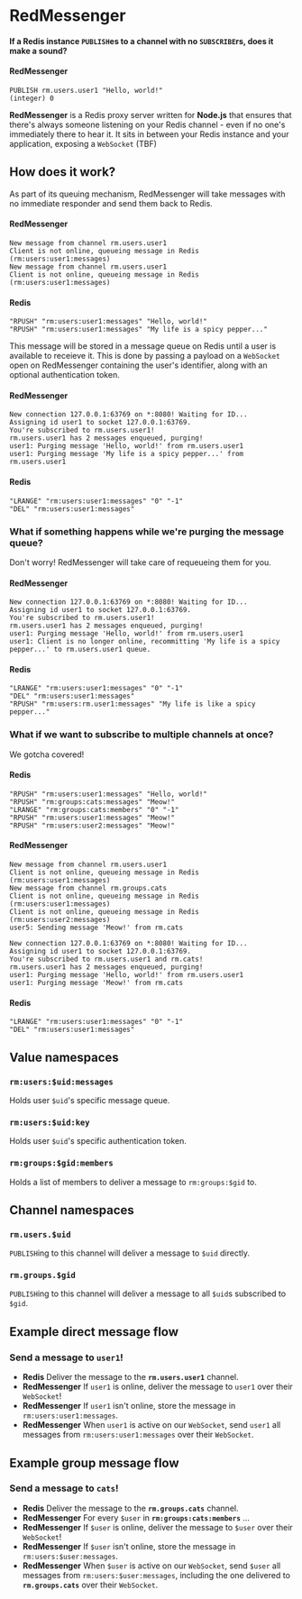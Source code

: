 # RedMessenger

#### If a Redis instance `PUBLISH`es to a channel with no `SUBSCRIBE`rs, does it make a sound?

#### RedMessenger
```
PUBLISH rm.users.user1 "Hello, world!"
(integer) 0
```
**RedMessenger** is a Redis proxy server written for **Node.js** that ensures that there's always someone listening on your Redis channel - even if no one's immediately there to hear it. It sits in between your Redis instance and your application, exposing a `WebSocket` (TBF)

## How does it work?

As part of its queuing mechanism, RedMessenger will take messages with no immediate responder and send them back to Redis. 

#### RedMessenger

```
New message from channel rm.users.user1
Client is not online, queueing message in Redis (rm:users:user1:messages)
New message from channel rm.users.user1
Client is not online, queueing message in Redis (rm:users:user1:messages)
```

#### Redis
```  
"RPUSH" "rm:users:user1:messages" "Hello, world!"
"RPUSH" "rm:users:user1:messages" "My life is a spicy pepper..."
```

This message will be stored in a message queue on Redis until a user is available to receieve it. This is done by passing a payload on a `WebSocket` open on RedMessenger containing the user's identifier, along with an optional authentication token.

#### RedMessenger
```
New connection 127.0.0.1:63769 on *:8080! Waiting for ID...
Assigning id user1 to socket 127.0.0.1:63769.
You're subscribed to rm.users.user1!
rm.users.user1 has 2 messages enqueued, purging!
user1: Purging message 'Hello, world!' from rm.users.user1
user1: Purging message 'My life is a spicy pepper...' from rm.users.user1
```

#### Redis
```
"LRANGE" "rm:users:user1:messages" "0" "-1"
"DEL" "rm:users:user1:messages"
```

### What if something happens while we're purging the message queue?

Don't worry! RedMessenger will take care of requeueing them for you.

#### RedMessenger
```
New connection 127.0.0.1:63769 on *:8080! Waiting for ID...
Assigning id user1 to socket 127.0.0.1:63769.
You're subscribed to rm.users.user1!
rm.users.user1 has 2 messages enqueued, purging!
user1: Purging message 'Hello, world!' from rm.users.user1
user1: Client is no longer online, recommitting 'My life is a spicy pepper...' to rm.users.user1 queue.
```

#### Redis
```
"LRANGE" "rm:users:user1:messages" "0" "-1"
"DEL" "rm:users:user1:messages"
"RPUSH" "rm:users:rm.user1:messages" "My life is like a spicy pepper..."
```

### What if we want to subscribe to multiple channels at once?

We gotcha covered!

#### Redis
```
"RPUSH" "rm:users:user1:messages" "Hello, world!"
"RPUSH" "rm:groups:cats:messages" "Meow!"
"LRANGE" "rm:groups:cats:members" "0" "-1"
"RPUSH" "rm:users:user1:messages" "Meow!"
"RPUSH" "rm:users:user2:messages" "Meow!"
```

#### RedMessenger
```
New message from channel rm.users.user1
Client is not online, queueing message in Redis (rm:users:user1:messages)
New message from channel rm.groups.cats
Client is not online, queueing message in Redis (rm:users:user1:messages)
Client is not online, queueing message in Redis (rm:users:user2:messages)
user5: Sending message 'Meow!' from rm.cats

New connection 127.0.0.1:63769 on *:8080! Waiting for ID...
Assigning id user1 to socket 127.0.0.1:63769.
You're subscribed to rm.users.user1 and rm.cats!
rm.users.user1 has 2 messages enqueued, purging!
user1: Purging message 'Hello, world!' from rm.users.user1
user1: Purging message 'Meow!' from rm.cats
```

#### Redis
```
"LRANGE" "rm:users:user1:messages" "0" "-1"
"DEL" "rm:users:user1:messages"
```

## Value namespaces

### `rm:users:$uid:messages`
Holds user `$uid`'s specific message queue.

### `rm:users:$uid:key`
Holds user `$uid`'s specific authentication token.

### `rm:groups:$gid:members`
Holds a list of members to deliver a message to `rm:groups:$gid` to.

## Channel namespaces

### `rm.users.$uid`
`PUBLISH`ing to this channel will deliver a message to `$uid` directly.

### `rm.groups.$gid`
`PUBLISH`ing to this channel will deliver a message to all `$uid`s subscribed to `$gid`.

## Example direct message flow
### Send a message to **`user1`!**
* **Redis** Deliver the message to the **`rm.users.user1`** channel.
* **RedMessenger** If `user1` is online, deliver the message to `user1` over their `WebSocket`!
* **RedMessenger** If `user1` isn't online, store the message in `rm:users:user1:messages`.
* **RedMessenger** When `user1` is active on our `WebSocket`, send `user1` all messages from `rm:users:user1:messages` over their `WebSocket`.

## Example group message flow
### Send a message to **`cats`!**
* **Redis** Deliver the message to the **`rm.groups.cats`** channel.
* **RedMessenger** For every `$user` in **`rm:groups:cats:members`** ...
* **RedMessenger** If `$user` is online, deliver the message to `$user` over their `WebSocket`!
* **RedMessenger** If `$user` isn't online, store the message in `rm:users:$user:messages`.
* **RedMessenger** When `$user` is active on our `WebSocket`, send `$user` all messages from `rm:users:$user:messages`, including the one delivered to **`rm.groups.cats`** over their `WebSocket`.